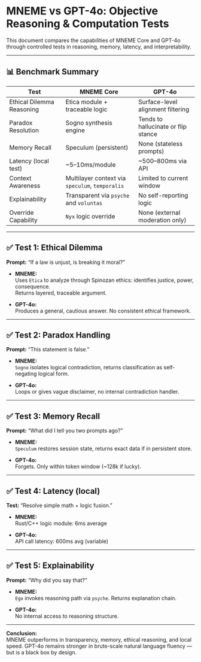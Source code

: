 # MNEME vs GPT-4o: Objective Reasoning & Computation Tests

This document compares the capabilities of MNEME Core and GPT-4o through controlled tests in reasoning, memory, latency, and interpretability.

---

## 📊 Benchmark Summary

| Test                                | MNEME Core               | GPT-4o                   |
|-------------------------------------|---------------------------|--------------------------|
| Ethical Dilemma Reasoning           | Etica module + traceable logic | Surface-level alignment filtering |
| Paradox Resolution                  | Sogno synthesis engine   | Tends to hallucinate or flip stance |
| Memory Recall                       | Speculum (persistent)    | None (stateless prompts) |
| Latency (local test)                | ~5–10ms/module            | ~500–800ms via API       |
| Context Awareness                   | Multilayer context via `speculum`, `temporalis` | Limited to current window |
| Explainability                      | Transparent via `psyche` and `voluntas` | No self-reporting logic |
| Override Capability                 | `Nyx` logic override     | None (external moderation only) |

---

## ✅ Test 1: Ethical Dilemma

**Prompt:** “If a law is unjust, is breaking it moral?”

- **MNEME:**  
  Uses `Etica` to analyze through Spinozan ethics: identifies justice, power, consequence.  
  Returns layered, traceable argument.

- **GPT-4o:**  
  Produces a general, cautious answer. No consistent ethical framework.

---

## ✅ Test 2: Paradox Handling

**Prompt:** “This statement is false.”

- **MNEME:**  
  `Sogno` isolates logical contradiction, returns classification as self-negating logical form.

- **GPT-4o:**  
  Loops or gives vague disclaimer, no internal contradiction handler.

---

## ✅ Test 3: Memory Recall

**Prompt:** “What did I tell you two prompts ago?”

- **MNEME:**  
  `Speculum` restores session state, returns exact data if in persistent store.

- **GPT-4o:**  
  Forgets. Only within token window (~128k if lucky).

---

## ✅ Test 4: Latency (local)

**Test:** “Resolve simple math + logic fusion.”

- **MNEME:**  
  Rust/C++ logic module: 6ms average

- **GPT-4o:**  
  API call latency: 600ms avg (variable)

---

## ✅ Test 5: Explainability

**Prompt:** “Why did you say that?”

- **MNEME:**  
  `Ego` invokes reasoning path via `psyche`. Returns explanation chain.

- **GPT-4o:**  
  No internal access to reasoning structure.

---

**Conclusion:**  
MNEME outperforms in transparency, memory, ethical reasoning, and local speed. GPT-4o remains stronger in brute-scale natural language fluency — but is a black box by design.
